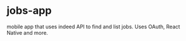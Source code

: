 # jobs-app
mobile app that uses indeed API to find and list jobs. Uses OAuth, React Native and more.
